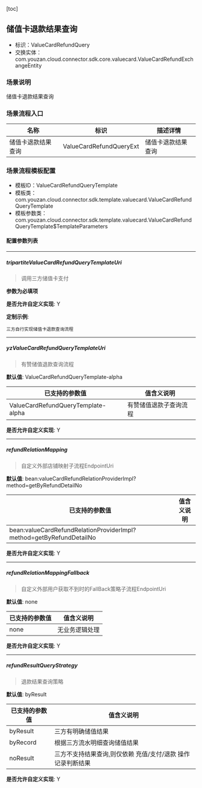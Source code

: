 [toc]

## 储值卡退款结果查询
- 标识：ValueCardRefundQuery
- 交换实体：com.youzan.cloud.connector.sdk.core.valuecard.ValueCardRefundExchangeEntity
### 场景说明
储值卡退款结果查询
### 场景流程入口

名称 | 标识 | 描述详情
---|---|---
储值卡退款结果查询 | ValueCardRefundQueryExt | 储值卡退款结果查询

### 场景流程模板配置
- 模板ID：ValueCardRefundQueryTemplate
- 模板类：com.youzan.cloud.connector.sdk.template.valuecard.ValueCardRefundQueryTemplate
- 模板参数类：com.youzan.cloud.connector.sdk.template.valuecard.ValueCardRefundQueryTemplate$TemplateParameters

#### 配置参数列表

---
##### tripartiteValueCardRefundQueryTemplateUri
> 调用三方储值卡支付

**参数为必填项**


**是否允许自定义实现**: Y


**定制示例**:
```
三方自行实现储值卡退款查询流程
```
---
##### yzValueCardRefundQueryTemplateUri
> 有赞储值退款查询流程

**默认值**: ValueCardRefundQueryTemplate-alpha

已支持的参数值 | 值含义说明
---|---
ValueCardRefundQueryTemplate-alpha | 有赞储值退款子查询流程

**是否允许自定义实现**: Y

---
##### refundRelationMapping
> 自定义外部店铺映射子流程EndpointUri

**默认值**: bean:valueCardRefundRelationProviderImpl?method=getByRefundDetailNo

已支持的参数值 | 值含义说明
---|---
bean:valueCardRefundRelationProviderImpl?method=getByRefundDetailNo | 

**是否允许自定义实现**: Y

---
##### refundRelationMappingFallback
> 自定义外部用户获取不到时的FallBack策略子流程EndpointUri

**默认值**: none

已支持的参数值 | 值含义说明
---|---
none | 无业务逻辑处理

**是否允许自定义实现**: Y

---
##### refundResultQueryStrategy
> 退款结果查询策略

**默认值**: byResult

已支持的参数值 | 值含义说明
---|---
byResult | 三方有明确储值结果
byRecord | 根据三方流水明细查询储值结果
noResult | 三方不支持结果查询,则仅依赖 充值/支付/退款 操作记录判断结果

**是否允许自定义实现**: Y


